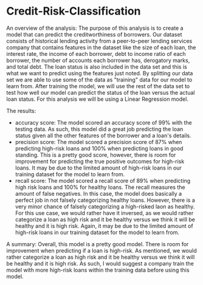 # Credit-Risk-Classification

An overview of the analysis: The purpose of this analysis is to create a model that can predict the creditworthiness of borrowers. Our dataset consists of historical lending activity from a peer-to-peer lending services company that contains features in the dataset like the size of each loan, the interest rate, the income of each borrower, debt to income ratio of each borrower, the number of accounts each borrower has, derogatory marks, and total debt. The loan status is also included in the data set and this is what we want to predict using the features just noted. By splitting our data set we are able to use some of the data as "training" data for our model to learn from. After training the model, we will use the rest of the data set to test how well our model can predict the status of the loan versus the actual loan status. For this analysis we will be using a Linear Regression model.

The results:  
- accuracy score: The model scored an accuracy score of 99% with the testing data. As such, this model did a great job predicting the loan status given all the other features of the borrower and a loan's details.
- precision score: The model scored a precision score of 87% when predicting high-risk loans and 100% when predicting loans in good standing. This is a pretty good score, however, there is room for improvement for predicting the true positive outcomes for high-risk loans. It may be due to the limited amount of high-risk loans in our training dataset for the model to learn from.
- recall score: The model scored a recall score of 89% when predicting high risk loans and 100% for healthy loans. The recall measures the amount of false negatives. In this case, the model does basically a perfect job in not falsely categorizing healthy loans. However, there is a very minor chance of falsely categorizing a high-risked laon as healthy. For this use case, we would rather have it inversed, as we would rather categorize a loan as high risk and it be healthy versus we think it will be healthy and it is high risk. Again, it may be due to the limited amount of high-risk loans in our training dataset for the model to learn from.

A summary: Overall, this model is a pretty good model. There is room for improvement when predicting if a loan is high-risk. As mentioned, we would rather categorize a loan as high risk and it be healthy versus we think it will be healthy and it is high risk. As such, I would suggest a company train the model with more high-risk loans within the training data before using this model.
